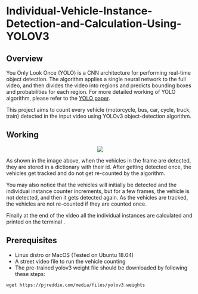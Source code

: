 # Individual-Vehicle-Instance-Detection-and-Calculation-Using-YOLOV3
## Overview
You Only Look Once (YOLO) is a CNN architecture for performing real-time object detection. The algorithm applies a single neural network to the full video, and then divides the video into regions and predicts bounding boxes and probabilities for each region. For more detailed working of YOLO algorithm, please refer to the [YOLO paper](https://pjreddie.com/media/files/papers/YOLOv3.pdf). 

This project aims to count every vehicle (motorcycle, bus, car, cycle, truck, train) detected in the input video using YOLOv3 object-detection algorithm.

## Working 
<p align="center">
  <img src="https://github.com/ask-santosh/Individual-Vehicle-Instance-Detection-and-Calculation-Using-YOLOV3/blob/main/asia_new.mp4">
</p>

As shown in the image above, when the vehicles in the frame are detected, they are stored in a dictionary with their id. After getting detected once, the vehicles get tracked and do not get re-counted by the algorithm. 

You may also notice that the vehicles will initially be detected and the individual instance counter increments, but for a few frames, the vehicle is not detected, and then it gets detected again. As the vehicles are tracked, the vehicles are not re-counted if they are counted once. 

Finally at the end of the video all the individual instances are calculated and printed on the  terminal .

## Prerequisites
* Linux distro or MacOS (Tested on Ubuntu 18.04)
* A street video file to run the vehicle counting 
* The pre-trained yolov3 weight file should be downloaded by following these steps:
```
wget https://pjreddie.com/media/files/yolov3.weights
``` 
